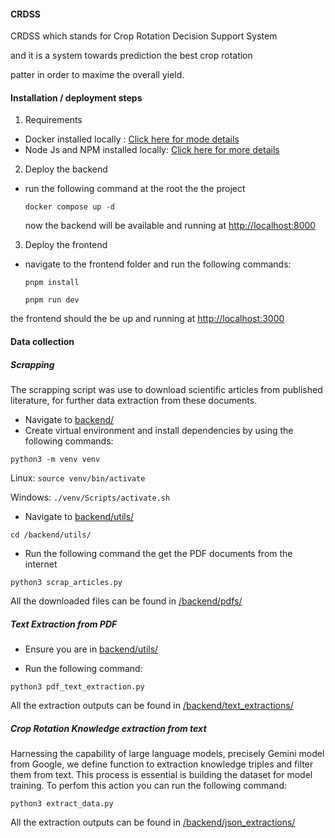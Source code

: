 #### CRDSS

CRDSS which stands for Crop Rotation Decision Support System

and it is a system towards prediction the best crop rotation 

patter in order to maxime the overall yield.

#### Installation / deployment steps

1. Requirements
  * Docker installed locally : <a href="https://docs.docker.com/engine/install/" target="_blank"> Click here for mode details </a>
  * Node Js and NPM installed locally: <a href="https://nodejs.org/en/download"  target="_blank"> Click here for more details </a>
2. Deploy the backend

  * run the following command at the root the the project

    ```docker compose up -d```
    
    now the backend will be available and running at 
    <a href="http://localhost:8000" target="_blank">http://localhost:8000</a>

3. Deploy the frontend
  
  * navigate to the frontend folder and run the following commands:

    ```pnpm install```

    ```pnpm run dev```
  
  the frontend should the be up and running at <a href="http://localhost:3000" target="_blank">http://localhost:3000</a>


#### Data collection

##### Scrapping

The scrapping script was use to download scientific articles from published literature, for further data extraction from these documents. 

  * Navigate to <a href="/backend/utils/">backend/</a>
  * Create virtual environment and install dependencies by using the following commands:

  ```python3 -m venv venv```

  Linux: ```source venv/bin/activate``` 

  Windows: ```./venv/Scripts/activate.sh```

  * Navigate to <a href="/backend/utils/">backend/utils/</a>

  ```cd /backend/utils/```

  * Run the following command the get the PDF documents from the internet

  ```python3 scrap_articles.py```
  
  All the downloaded files can be found in <a href="/backend/pdfs/">/backend/pdfs/</a>


##### Text Extraction from PDF

  * Ensure you are in <a href="/backend/utils/">backend/utils/</a>

  * Run the following command:

  ```python3 pdf_text_extraction.py```

  All the extraction outputs can be found in <a href="/backend/text_extractions/">/backend/text_extractions/</a>


##### Crop Rotation Knowledge extraction from text

Harnessing the capability of large language models, precisely 
Gemini model from Google, we define function to extraction knowledge triples and filter them from text. This process
is essential is building the dataset for model training.
To perfom this action you can run the following command:

```python3 extract_data.py```

All the extraction outputs can be found in <a href="/backend/json_extractions/">/backend/json_extractions/</a>

  
